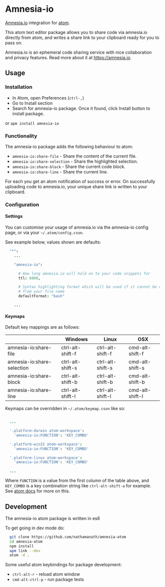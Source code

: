 # Amnesia-io

[Amnesia.io](https://amnesia.io) integration for [atom](https://atom.io/).

This atom text editor package allows you to share code via amnesia.io directly
from atom, and writes a share link to your clipboard ready for you to pass on.

Amnesia.io is an ephemeral code sharing service with nice collaboration and privacy
features. Read more about it at https://amnesia.io.

## Usage

### Installation

* In Atom, open Preferences (`ctrl-,`)
* Go to Install section
* Search for amnesia-io package. Once it found, click Install button to install package.

or `apm install amnesia-io`

### Functionality

The amnesia-io package adds the following behaviour to atom:

* `amnesia-io:share-file` - Share the content of the current file.
* `amnesia-io:share-selection` - Share the highlighted selection.
* `amnesia-io:share-block` - Share the current code block.
* `amnesia-io:share-line` - Share the current line.

For each you get an atom notification of success or error. On successfully uploading
code to amnesia.io, your unique share link is written to your clipboard.

### Configuration

#### Settings

You can customise your usage of amnesia.io via the amnesia-io config page, or via
your `~/.atom/config.cson`.

See example below, values shown are defaults:

```cson
  "*":
    ...

    "amnesia-io":

      # How long amnesia.io will hold on to your code snippets for
      ttl: 6000,           

      # Syntax highlighting format which will be used if it cannot be discerned
      # from your file name
      defaultFormat: "bash"

    ...
```

#### Keymaps

Default key mappings are as follows:

|                            | Windows          | Linux            | OSX             |
|----------------------------|------------------|------------------|-----------------|
| amnesia-io:share-file      | ctrl-alt-shift-f | ctrl-alt-shift-f | cmd-alt-shift-f |
| amnesia-io:share-selection | ctrl-alt-shift-s | ctrl-alt-shift-s | cmd-alt-shift-s |
| amnesia-io:share-block     | ctrl-alt-shift-b | ctrl-alt-shift-b | cmd-alt-shift-b |
| amnesia-io:share-line      | ctrl-alt-shift-l | ctrl-alt-shift-l | cmd-alt-shift-l |

Keymaps can be overridden in `~/.atom/keymap.cson` like so:

```cson

  ...

  '.platform-darwin atom-workspace':
    'amnesia-io:FUNCTION': 'KEY_COMBO'

  '.platform-win32 atom-workspace':
    'amnesia-io:FUNCTION': 'KEY_COMBO'

  '.platform-linux atom-workspace':
    'amnesia-io:FUNCTION': 'KEY_COMBO'

  ...

```

Where `FUNCTION` is a value from the first column of the table above, and `KEY_COMBO`
is a key combination string like `ctrl-alt-shift-a` for example.
See [atom docs](http://flight-manual.atom.io/using-atom/sections/basic-customization/#customizing-keybindings)
for more on this.

## Development

The amnesia-io atom package is written in es6

To get going in dev mode do:

```bash
  git clone https://github.com/nathamanath/amnesia-atom
  cd amnesia-atom
  npm install
  apm link --dev
  atom -d .
```

Some useful atom keybindings for package development:

* `ctrl-alt-r` - reload atom window
* `cmd-alt-ctrl-p` - run package tests
